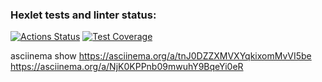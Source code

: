 ### Hexlet tests and linter status:
[![Actions Status](https://github.com/shashlfagai/python-project-50/workflows/hexlet-check/badge.svg)](https://github.com/shashlfagai/python-project-50/actions)
[![Test Coverage](https://api.codeclimate.com/v1/badges/41bd0075c1aca23278cf/test_coverage)](https://codeclimate.com/github/shashlfagai/python-project-50/test_coverage)

asciinema show
    https://asciinema.org/a/tnJ0DZZXMVXYqkixomMvVI5be
    https://asciinema.org/a/NjK0KPPnb09mwuhY9BqeYi0eR
